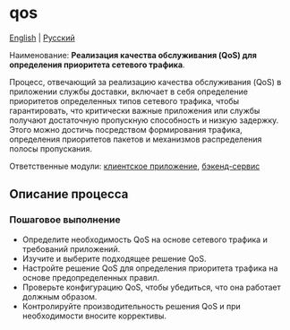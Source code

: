 # qos

[English](qos.md) | [Русский](qos.ru.md)

Наименование: **Реализация качества обслуживания (QoS) для определения приоритета сетевого трафика**.

Процесс, отвечающий за реализацию качества обслуживания (QoS) в приложении службы доставки, включает в себя определение приоритетов определенных типов сетевого трафика, чтобы гарантировать, что критически важные приложения или службы получают достаточную пропускную способность и низкую задержку. Этого можно достичь посредством формирования трафика, определения приоритетов пакетов и механизмов распределения полосы пропускания.

Ответственные модули: [клиентское приложение](../../frontend/adminclient.ru.md), [бэкенд-сервис](../../backend/adminbackend.ru.md)

## Описание процесса

### Пошаговое выполнение

- Определите необходимость QoS на основе сетевого трафика и требований приложений.
- Изучите и выберите подходящее решение QoS.
- Настройте решение QoS для определения приоритета трафика на основе предопределенных правил.
- Проверьте конфигурацию QoS, чтобы убедиться, что она работает должным образом.
- Контролируйте производительность решения QoS и при необходимости вносите коррективы.
